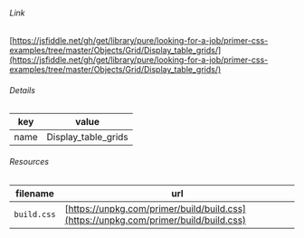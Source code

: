 <!--
https://pypi.org/project/jsfiddle-readme/
-->


###### Link
[https://jsfiddle.net/gh/get/library/pure/looking-for-a-job/primer-css-examples/tree/master/Objects/Grid/Display_table_grids/](https://jsfiddle.net/gh/get/library/pure/looking-for-a-job/primer-css-examples/tree/master/Objects/Grid/Display_table_grids/)

###### Details
key|value
-|-
name|Display_table_grids

###### Resources
filename|url
-|-
`build.css`|[https://unpkg.com/primer/build/build.css](https://unpkg.com/primer/build/build.css)